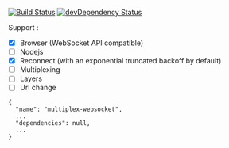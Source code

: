 [![Build Status](https://img.shields.io/travis/dcharbonnier/advanced-websocket/master.svg?style=flat-square)](https://travis-ci.org/dcharbonnier/advanced-websocket)
[![devDependency Status](https://img.shields.io/david/dev/dcharbonnier/advanced-websocket.svg?style=flat-square)](https://david-dm.org/dcharbonnier/advanced-websocket#info=devDependencies)

Support :

- [x] Browser (WebSocket API compatible)
- [ ] Nodejs
- [x] Reconnect (with an exponential truncated backoff by default)
- [ ] Multiplexing
- [ ] Layers
- [ ] Url change

```
{
  "name": "multiplex-websocket",
  ...
  "dependencies": null,
  ...
}
```
